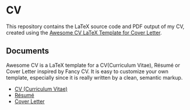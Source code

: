 # CV

This repository contains the LaTeX source code and PDF output of my CV, created using the [Awesome CV LaTeX Template for Cover Letter](https://github.com/posquit0/Awesome-CV).

## Documents

Awesome CV is a LaTeX template for a CV(Curriculum Vitae), Résumé or Cover Letter inspired by Fancy CV. It is easy to customize your own template, especially since it is really written by a clean, semantic markup.

- [CV (Curriculum Vitae)](https://github.com/thisisfrey/CV/blob/main/documents/cv.pdf)
- [Résumé](https://github.com/thisisfrey/CV/blob/main/documents/resume.pdf)
- [Cover Letter](https://github.com/thisisfrey/CV/blob/main/documents/coverletter.pdf) 
